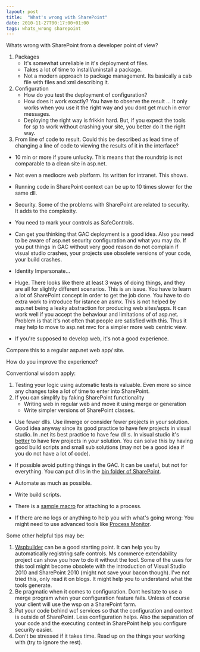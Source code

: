 ```yaml
---
layout: post
title:  "What's wrong with SharePoint"
date: 2010-11-27T00:17:00+01:00
tags: whats_wrong sharepoint
---
```


Whats wrong with SharePoint
from a developer point of view?

1. Packages
    * It's somewhat unreliable in it's deployment of files.
    * Takes a lot of time to install/uninstall a package.
    * Not a modern approach to package management. Its basically a cab file with files and xml describing it.
2. Configuration
    * How do you test the deployment of configuration?
    * How does it work exactly? You have to observe the result ... It only works when you use it the right way and you dont get much in error messages.
    * Deploying the right way is frikkin hard. But, if you expect the tools for sp to work without crashing your site, you better do it the right way.
3. From line of code to result. Could this be described as lead time of changing a line of code to viewing the results of it in the interface?

* 10 min or more if youre unlucky. This means that the roundtrip is not comparable to a clean site in asp.net.

* Not even a mediocre web platform. Its written for intranet. This shows.

* Running code in SharePoint context can be up to 10 times slower for the same dll.

* Security. Some of the problems with SharePoint are related to security. It adds to the complexity.

* You need to mark your controls as SafeControls.  
* Can get you thinking that GAC deployment is a good idea. Also you need to be aware of asp.net security configuration and what you may do. If you put things in GAC without very good reason do not complain if visual studio crashes, your projects use obsolete versions of your code, your build crashes.
* Identity Impersonate... 

* Huge. There looks like there at least 3 ways of doing things, and they are all for slightly different scenarios. This is an issue. You have to learn a lot of SharePoint concept in order to get the job done. You have to do extra work to introduce for istance an asmx.
    This is not helped by asp.net being a leaky abstraction for producing web sites/apps. It can work well if you accept the behaviour and limitations of of asp.net. Problem is that it's not often that people are satisfied with this. Thus it may help to move to asp.net mvc for a simpler more web centric view.
* If you're supposed to develop web, it's not a good experience.

Compare this to a regular asp.net web app/ site.

How do you improve the experience?

Conventional wisdom apply:

1. Testing your logic using automatic tests is valuable. Even more so since any changes take a lot of time to enter into SharePoint.
2. If you can simplify by faking SharePoint functionality
    * Writing web in regular web and move it using merge or generation
    * Write simpler versions of SharePoint classes.

* Use fewer dlls. Use ilmerge or consider fewer projects in your solution. Good idea anyway since its good practice to have few projects in visual studio. In .net its best practice to have few dll:s. In visual studio it's [better](http://stackoverflow.com/questions/1828309/does-having-more-projects-in-your-visual-studio-increase-compile-time) to have few projects in your solution. You can solve this by having good build scripts and small sub solutions (may not be a good idea if you do not have a lot of code).
* If possible avoid putting things in the GAC. It can be useful, but not for everything. You can put dll:s in the [bin folder of SharePoint](http://stackoverflow.com/questions/1754006/is-sharepoint-local-bin-deployment-possible).
* Automate as much as possible.

* Write build scripts.
* There is a [sample macro](http://stackoverflow.com/questions/1000104/visual-studio-configure-debug-to-attach-to-process) for attaching to a process.

* If there are no logs or anything to help you with what's going wrong: You might need to use advanced tools like [Process Monitor](http://technet.microsoft.com/en-us/sysinternals/bb896645.aspx).

Some other helpful tips may be:

1. [Wspbuilder](http://wspbuilder.codeplex.com/) can be a good starting point. It can help you by automatically registring safe controls. Ms commerce extendability project can show you how to do it without the tool. Some of the uses for this tool might become obsolete with the introduction of Visual Studio 2010 and SharePoint 2010 (might not save your bacon though). I've not tried this, only read it on blogs. It might help you to understand what the tools generate.
2. Be pragmatic when it comes to configuration. Dont hesitate to use a merge program when your configuration feature fails. Unless of course your client will use the wsp on a SharePoint farm. 
3. Put your code behind wcf services so that the configuration and context is outside of SharePoint. Less configuration helps. Also the separation of your code and the executing context in SharePoint help you configure security easier.
4. Don't be stressed if it takes time. Read up on the things your working with (try to ignore the rest).
